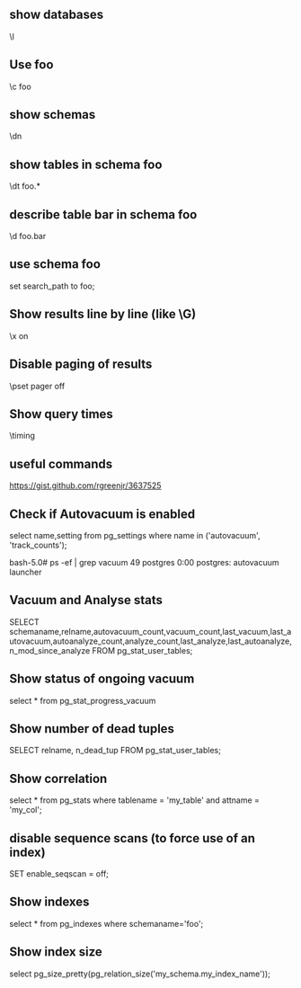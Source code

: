 ## show databases
\l

## Use foo
\c foo

## show schemas
\dn

## show tables in schema foo
\dt foo.*

## describe table bar in schema foo
\d foo.bar

## use schema foo 
set search_path to foo;

## Show results line by line (like \G)
\x on

## Disable paging of results
\pset pager off

## Show query times
\timing

## useful commands
https://gist.github.com/rgreenjr/3637525

## Check if Autovacuum is enabled
select name,setting from pg_settings where name in ('autovacuum', 'track_counts');

bash-5.0# ps -ef | grep vacuum
   49 postgres  0:00 postgres: autovacuum launcher   

## Vacuum and Analyse stats
SELECT schemaname,relname,autovacuum_count,vacuum_count,last_vacuum,last_autovacuum,autoanalyze_count,analyze_count,last_analyze,last_autoanalyze,n_mod_since_analyze  FROM pg_stat_user_tables;


## Show status of ongoing vacuum
select * from pg_stat_progress_vacuum

## Show number of dead tuples
SELECT relname, n_dead_tup FROM pg_stat_user_tables;


## Show correlation
select * from pg_stats where tablename = 'my_table' and attname = 'my_col';

## disable sequence scans (to force use of an index)
SET enable_seqscan = off;

## Show indexes
select * from pg_indexes where schemaname='foo';

## Show index size
select pg_size_pretty(pg_relation_size('my_schema.my_index_name'));
